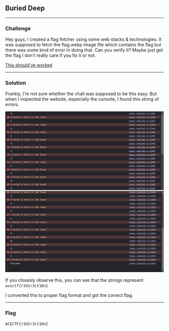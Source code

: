 ## Buried Deep

---

### Challenge

Hey guys, I created a flag fetcher using some web stacks & technologies. It was supposed to fetch the flag.webp image file which contains the flag but there was some kind of error in doing that. Can you verify it? Maybe just get the flag I don't really care if you fix it or not.

[This should've worked](http://34.131.133.224/Flag-Fetcher/)

---

### Solution

Frankly, I'm not sure whether the chall was supposed to be this easy. But when I inspected the website, especially the console, I found this string of errors.

![console error log](../attachments/FF1.png)
![console error log2](../attachments/FF2.png)

If you closesly observe this, you can see that the strings represent `acectf{r3d1r3ct10n}`

I converted this to proper flag format and got the correct flag.

---

### Flag

```
ACECTF{r3d1r3ct10n}
